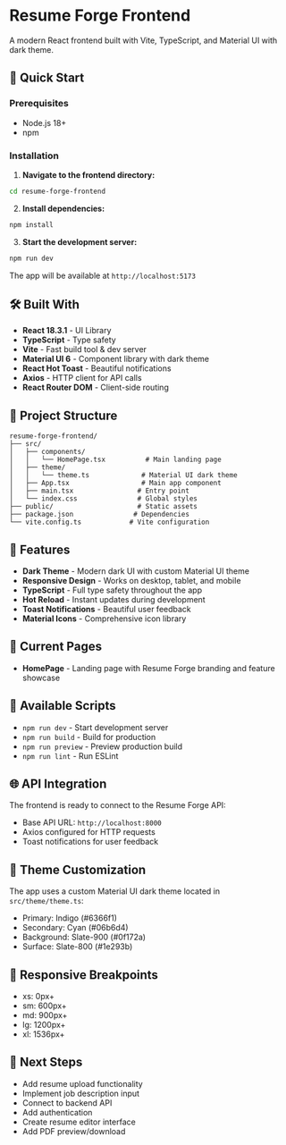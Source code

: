 # Resume Forge Frontend

A modern React frontend built with Vite, TypeScript, and Material UI with dark theme.

## 🚀 Quick Start

### Prerequisites
- Node.js 18+ 
- npm

### Installation

1. **Navigate to the frontend directory:**
```bash
cd resume-forge-frontend
```

2. **Install dependencies:**
```bash
npm install
```

3. **Start the development server:**
```bash
npm run dev
```

The app will be available at `http://localhost:5173`

## 🛠️ Built With

- **React 18.3.1** - UI Library
- **TypeScript** - Type safety
- **Vite** - Fast build tool & dev server
- **Material UI 6** - Component library with dark theme
- **React Hot Toast** - Beautiful notifications
- **Axios** - HTTP client for API calls
- **React Router DOM** - Client-side routing

## 📁 Project Structure

```
resume-forge-frontend/
├── src/
│   ├── components/
│   │   └── HomePage.tsx          # Main landing page
│   ├── theme/
│   │   └── theme.ts             # Material UI dark theme
│   ├── App.tsx                  # Main app component
│   ├── main.tsx                # Entry point
│   └── index.css               # Global styles
├── public/                     # Static assets
├── package.json               # Dependencies
└── vite.config.ts            # Vite configuration
```

## 🎨 Features

- **Dark Theme** - Modern dark UI with custom Material UI theme
- **Responsive Design** - Works on desktop, tablet, and mobile
- **TypeScript** - Full type safety throughout the app
- **Hot Reload** - Instant updates during development
- **Toast Notifications** - Beautiful user feedback
- **Material Icons** - Comprehensive icon library

## 🎯 Current Pages

- **HomePage** - Landing page with Resume Forge branding and feature showcase

## 🔧 Available Scripts

- `npm run dev` - Start development server
- `npm run build` - Build for production
- `npm run preview` - Preview production build
- `npm run lint` - Run ESLint

## 🌐 API Integration

The frontend is ready to connect to the Resume Forge API:
- Base API URL: `http://localhost:8000`
- Axios configured for HTTP requests
- Toast notifications for user feedback

## 🎨 Theme Customization

The app uses a custom Material UI dark theme located in `src/theme/theme.ts`:
- Primary: Indigo (#6366f1)
- Secondary: Cyan (#06b6d4)
- Background: Slate-900 (#0f172a)
- Surface: Slate-800 (#1e293b)

## 📱 Responsive Breakpoints

- xs: 0px+
- sm: 600px+
- md: 900px+
- lg: 1200px+
- xl: 1536px+

## 🚀 Next Steps

- Add resume upload functionality
- Implement job description input
- Connect to backend API
- Add authentication
- Create resume editor interface
- Add PDF preview/download